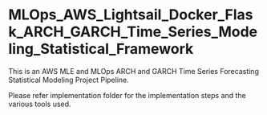 # MLOps_AWS_Lightsail_Docker_Flask_ARCH_GARCH_Time_Series_Modeling_Statistical_Framework

This is an AWS MLE and MLOps ARCH and GARCH Time Series Forecasting Statistical Modeling Project Pipeline.

Please refer implementation folder for the implementation steps and the various tools used.

